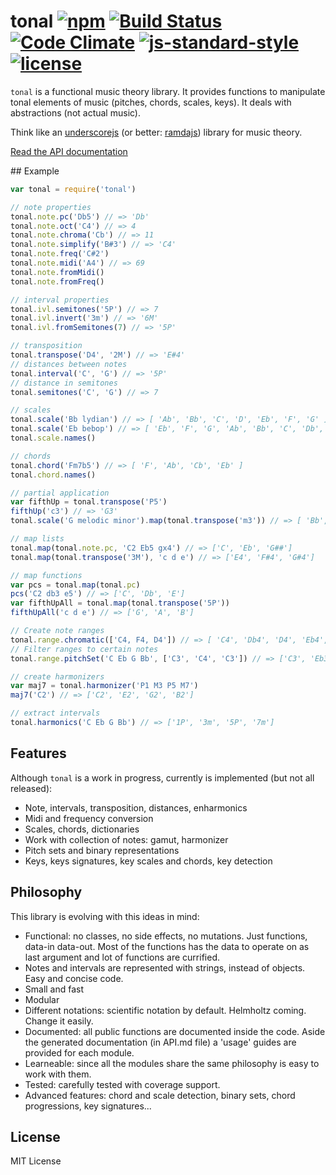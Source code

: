 # tonal [![npm](https://img.shields.io/npm/v/tonal.svg)](https://www.npmjs.com/package/tonal) [![Build Status](https://travis-ci.org/danigb/tonal.svg?branch=master)](https://travis-ci.org/danigb/tonal) [![Code Climate](https://codeclimate.com/github/danigb/tonal/badges/gpa.svg)](https://codeclimate.com/github/danigb/tonal) [![js-standard-style](https://img.shields.io/badge/code%20style-standard-brightgreen.svg?style=flat)](https://github.com/feross/standard) [![license](https://img.shields.io/npm/l/tonal.svg)](https://www.npmjs.com/package/tonal)

`tonal` is a functional music theory library. It provides functions to manipulate tonal elements of music (pitches, chords, scales, keys). It deals with abstractions (not actual music).

Think like an [underscorejs](http://underscorejs.org/) (or better: [ramdajs](http://ramdajs.com/)) library for music theory.

[Read the API documentation](http://danigb.github.io/tonal/api/)

## Example

```js
var tonal = require('tonal')

// note properties
tonal.note.pc('Db5') // => 'Db'
tonal.note.oct('C4') // => 4
tonal.note.chroma('Cb') // => 11
tonal.note.simplify('B#3') // => 'C4'
tonal.note.freq('C#2')
tonal.note.midi('A4') // => 69
tonal.note.fromMidi()
tonal.note.fromFreq()

// interval properties
tonal.ivl.semitones('5P') // => 7
tonal.ivl.invert('3m') // => '6M'
tonal.ivl.fromSemitones(7) // => '5P'

// transposition
tonal.transpose('D4', '2M') // => 'E#4'
// distances between notes
tonal.interval('C', 'G') // => '5P'
// distance in semitones
tonal.semitones('C', 'G') // => 7

// scales
tonal.scale('Bb lydian') // => [ 'Ab', 'Bb', 'C', 'D', 'Eb', 'F', 'G' ]
tonal.scale('Eb bebop') // => [ 'Eb', 'F', 'G', 'Ab', 'Bb', 'C', 'Db', 'D' ]
tonal.scale.names()

// chords
tonal.chord('Fm7b5') // => [ 'F', 'Ab', 'Cb', 'Eb' ]
tonal.chord.names()

// partial application
var fifthUp = tonal.transpose('P5')
fifthUp('c3') // => 'G3'
tonal.scale('G melodic minor').map(tonal.transpose('m3')) // => [ 'Bb', 'C', 'Db', 'Eb', 'F', 'G', 'A' ]

// map lists
tonal.map(tonal.note.pc, 'C2 Eb5 gx4') // => ['C', 'Eb', 'G##']
tonal.map(tonal.transpose('3M'), 'c d e') // => ['E4', 'F#4', 'G#4']

// map functions
var pcs = tonal.map(tonal.pc)
pcs('C2 db3 e5') // => ['C', 'Db', 'E']
var fifthUpAll = tonal.map(tonal.transpose('5P'))
fifthUpAll('c d e') // => ['G', 'A', 'B']

// Create note ranges
tonal.range.chromatic(['C4, F4, D4']) // => [ 'C4', 'Db4', 'D4', 'Eb4', 'E4', 'F4', 'E4', 'Eb4', 'D4' ]
// Filter ranges to certain notes
tonal.range.pitchSet('C Eb G Bb', ['C3', 'C4', 'C3']) // => ['C3', 'Eb3', 'G3', 'Bb3', 'C4', 'Bb3', 'G3', 'Eb3', 'C3']

// create harmonizers
var maj7 = tonal.harmonizer('P1 M3 P5 M7')
maj7('C2') // => ['C2', 'E2', 'G2', 'B2']

// extract intervals
tonal.harmonics('C Eb G Bb') // => ['1P', '3m', '5P', '7m']
```

## Features

Although `tonal` is a work in progress, currently is implemented (but not all released):

- Note, intervals, transposition, distances, enharmonics
- Midi and frequency conversion
- Scales, chords, dictionaries
- Work with collection of notes: gamut, harmonizer
- Pitch sets and binary representations
- Keys, keys signatures, key scales and chords, key detection

## Philosophy

This library is evolving with this ideas in mind:

- Functional: no classes, no side effects, no mutations. Just functions, data-in data-out. Most of the functions has the data to operate on as last argument and lot of functions are currified.
- Notes and intervals are represented with strings, instead of objects. Easy and concise code.
- Small and fast
- Modular
- Different notations: scientific notation by default. Helmholtz coming. Change it easily.
- Documented: all public functions are documented inside the code. Aside the generated documentation (in API.md file) a 'usage' guides are provided for each module.
- Learneable: since all the modules share the same philosophy is easy to work with them.
- Tested: carefully tested with coverage support.
- Advanced features: chord and scale detection, binary sets, chord progressions, key signatures...


## License

MIT License
